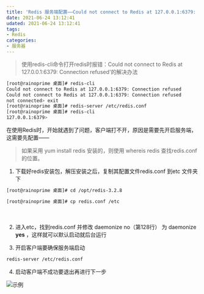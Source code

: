 ```yaml
---
title: 'Redis 服务端配置——Could not connect to Redis at 127.0.0.1:6379: Connection refused'
date: 2021-06-24 13:12:41
udated: 2021-06-24 13:12:41
tags:
- Redis
categories:
- 服务器
---
```


>使用redis-cli命令打开redis时报错：Could not connect to Redis at 127.0.0.1:6379: Connection refused'的解决办法

<!--more-->

```bash
[root@rainoprime 桌面]# redis-cli
Could not connect to Redis at 127.0.0.1:6379: Connection refused
Could not connect to Redis at 127.0.0.1:6379: Connection refused
not connected> exit
[root@rainoprime 桌面]# redis-server /etc/redis.conf
[root@rainoprime 桌面]# redis-cli
127.0.0.1:6379>
```

在使用Redis时，开始就遇到了问题，客户端打不开，原因是需要先开启服务端，这需要先配置——

>如果采用 yum install redis 安装的，则使用 whereis redis 查找redis.conf的位置。

1. 下载好redis安装包，解压安装之后，复制其配置文件redis.conf 到etc 文件夹下

```bash
[root@rainoprime 桌面]# cd /opt/redis-3.2.8

[root@rainoprime 桌面]# cp redis.conf /etc
```

　　

2. 进入etc，找到redis.conf 并修改 daemonize no（第128行） 为 daemonize **yes** ，这样就可以默认启动就后台运行

3. 开启客户端要确保服务端启动    

```bash
redis-server /etc/redis.conf
```

4. 启动客户端不成功要退出再进行下一步

![示例](https://img.api.liujinshui.com/1001990-20170520090611510-894891106.png)
